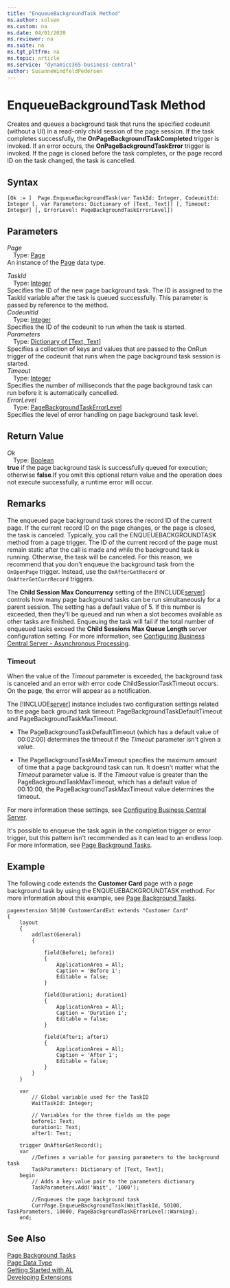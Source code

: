 ```yaml
---
title: "EnqueueBackgroundTask Method"
ms.author: solsen
ms.custom: na
ms.date: 04/01/2020
ms.reviewer: na
ms.suite: na
ms.tgt_pltfrm: na
ms.topic: article
ms.service: "dynamics365-business-central"
author: SusanneWindfeldPedersen
---
```

[//]: # (START>DO_NOT_EDIT)
[//]: # (IMPORTANT:Do not edit any of the content between here and the END>DO_NOT_EDIT.)
[//]: # (Any modifications should be made in the .xml files in the ModernDev repo.)
# EnqueueBackgroundTask Method
Creates and queues a background task that runs the specified codeunit (without a UI) in a read-only child session of the page session. If the task completes successfully, the **OnPageBackgroundTaskCompleted** trigger is invoked. If an error occurs, the **OnPageBackgroundTaskError** trigger is invoked. If the page is closed before the task completes, or the page record ID on the task changed, the task is cancelled.


## Syntax
```
[Ok := ]  Page.EnqueueBackgroundTask(var TaskId: Integer, CodeunitId: Integer [, var Parameters: Dictionary of [Text, Text]] [, Timeout: Integer] [, ErrorLevel: PageBackgroundTaskErrorLevel])
```
## Parameters
*Page*  
&emsp;Type: [Page](page-data-type.md)  
An instance of the [Page](page-data-type.md) data type.  

*TaskId*  
&emsp;Type: [Integer](../integer/integer-data-type.md)  
Specifies the ID of the new page background task. The ID is assigned to the TaskId variable after the task is queued successfully. This parameter is passed by reference to the method.  
*CodeunitId*  
&emsp;Type: [Integer](../integer/integer-data-type.md)  
Specifies the ID of the codeunit to run when the task is started.  
*Parameters*  
&emsp;Type: [Dictionary of [Text, Text]](../dictionary/dictionary-data-type.md)  
Specifies a collection of keys and values that are passed to the OnRun trigger of the codeunit that runs when the page background task session is started.  
*Timeout*  
&emsp;Type: [Integer](../integer/integer-data-type.md)  
Specifies the number of milliseconds that the page background task can run before it is automatically cancelled.  
*ErrorLevel*  
&emsp;Type: [PageBackgroundTaskErrorLevel](../pagebackgroundtaskerrorlevel/pagebackgroundtaskerrorlevel-option.md)  
Specifies the level of error handling on page background task level.  


## Return Value
*Ok*  
&emsp;Type: [Boolean](../boolean/boolean-data-type.md)  
**true** if the page background task is successfully queued for execution; otherwise **false**.If you omit this optional return value and the operation does not execute successfully, a runtime error will occur.    


[//]: # (IMPORTANT: END>DO_NOT_EDIT)

## Remarks

The enqueued page background task stores the record ID of the current page. If the current record ID on the page changes, or the page is closed, the task is canceled. Typically, you call the ENQUEUEBACKGROUNDTASK method from a page trigger. The ID of the current record of the page must remain static after the call is made and while the background task is running. Otherwise, the task will be canceled. For this reason, we recommend that you don't enqueue the background task from the `OnOpenPage` trigger. Instead, use the  `OnAfterGetRecord` or `OnAfterGetCurrRecord` triggers.

​The **Child Session Max Concurrency** setting of the [!INCLUDE[server](../../includes/server.md)] controls how many page background tasks can be run simultaneously for a parent session.  The setting has a default value of 5. If this number is exceeded, then they'll be queued and run when a slot becomes available as other tasks are finished. Enqueuing the task will fail if the total number of enqueued tasks exceed the **Child Sessions Max Queue Length** server configuration setting.​ For more information, see [Configuring Business Central Server - Asynchronous Processing](../administration/configure-server-instance.md#PBT).

### <a name="timeout"></a>Timeout

When the value of the *Timeout* parameter is exceeded, the background task is canceled and an error with error code ChildSessionTaskTimeout occurs. On the page, the error will appear as a notification.

The [!INCLUDE[server](../../includes/server.md)] instance includes two configuration settings related to the page back ground task timeout: PageBackgroundTaskDefaultTimeout and PageBackgroundTaskMaxTimeout.
- The PageBackgroundTaskDefaultTimeout (which has a default value of 00:02:00) determines the timeout if the *Timeout* parameter isn't given a value.

- The PageBackgroundTaskMaxTimeout specifies the maximum amount of time that a page background task can run. It doesn't matter what the  *Timeout* parameter value is. If the *Timeout* value is greater than the PageBackgroundTaskMaxTimeout, which has a default value of 00:10:00, the PageBackgroundTaskMaxTimeout value determines the timeout.

For more information these settings, see [Configuring Business Central Server](../../../administration/configure-server-instance.md#PBT).

It's possible to enqueue the task again in the completion trigger or error trigger, but this pattern isn't recommended as it can lead to an endless loop. For more information, see [Page Background Tasks](../../devenv-page-background-tasks.md#reenqueu).

## Example

The following code extends the **Customer Card** page with a page background task by using the ENQUEUEBACKGROUNDTASK method. For more information about this example, see [Page Background Tasks](../../devenv-page-background-tasks.md).
  
```
pageextension 50100 CustomerCardExt extends "Customer Card"
{
    layout
    {
        addlast(General)
        {

            field(Before1; before1)
            {
                ApplicationArea = All;
                Caption = 'Before 1';
                Editable = false;
            }

            field(Duration1; duration1)
            {
                ApplicationArea = All;
                Caption = 'Duration 1';
                Editable = false;
            }

            field(After1; after1)
            {
                ApplicationArea = All;
                Caption = 'After 1';
                Editable = false;
            }
        }
    }

    var
        // Global variable used for the TaskID
        WaitTaskId: Integer;
        
        // Variables for the three fields on the page 
        before1: Text;
        duration1: Text;
        after1: Text;

    trigger OnAfterGetRecord();
    var
        //Defines a variable for passing parameters to the background task
        TaskParameters: Dictionary of [Text, Text];
    begin
        // Adds a key-value pair to the parameters dictionary 
        TaskParameters.Add('Wait', '1000');

        //Enqueues the page background task
        CurrPage.EnqueueBackgroundTask(WaitTaskId, 50100, TaskParameters, 10000, PageBackgroundTaskErrorLevel::Warning);
    end;
```

## See Also

[Page Background Tasks](../../devenv-page-background-tasks.md)  
[Page Data Type](page-data-type.md)  
[Getting Started with AL](../../devenv-get-started.md)  
[Developing Extensions](../../devenv-dev-overview.md)
